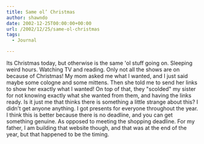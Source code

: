 ```yaml
---
title: Same ol’ Christmas
author: shawndo
date: 2002-12-25T00:00:00+00:00
url: /2002/12/25/same-ol-christmas
tags:
  - Journal

---
```

Its Christmas today, but otherwise is the same 'ol stuff going on. Sleeping weird hours. Watching TV and reading. Only not all the shows are on because of Christmas! My mom asked me what I wanted, and I just said maybe some cologne and some mittens. Then she told me to send her links to show her exactly what I wanted! On top of that, they "scolded" my sister for not knowing exactly what she wanted from them, and having the links ready. Is it just me that thinks there is something a little strange about this? I didn't get anyone anything. I got presents for everyone throughout the year. I think this is better because there is no deadline, and you can get something genuine. As opposed to meeting the shopping deadline. For my father, I am building that website though, and that was at the end of the year, but that happened to be the timing.